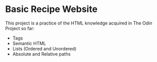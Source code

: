 # Basic Recipe Website
This project is a practice of the HTML knowledge acquired in The Odin Project so far:
+ Tags
+ Semantic HTML
+ Lists (Ordered and Unordered)
+ Absolute and Relative paths
